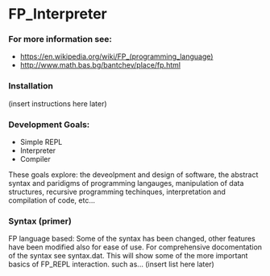 # FP_Interpreter

### For more information see:
* https://en.wikipedia.org/wiki/FP_(programming_language)
* http://www.math.bas.bg/bantchev/place/fp.html

### Installation
(insert instructions here later)

### Development Goals:
* Simple REPL
* Interpreter 
* Compiler

These goals explore:
the deveolpment and design of software, the abstract syntax and paridigms of programming langauges, manipulation of data structures, 
recursive programming techinques, interpretation and compilation of code, etc...

### Syntax (primer)
FP language based:
Some of the syntax has been changed, other features have been modified also for ease of use. 
For comprehensive docomentation of the syntax see syntax.dat.
This will show some of the more important basics of FP_REPL interaction. 
such as...
(insert list here later)
